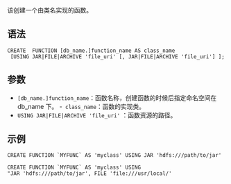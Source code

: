 该创建一个由类名实现的函数。
## 语法
```
CREATE  FUNCTION [db_name.]function_name AS class_name
 [USING JAR|FILE|ARCHIVE 'file_uri' [, JAR|FILE|ARCHIVE 'file_uri'] ];
```
## 参数
- `[db_name.]function_name`：函数名称，创建函数的时候后指定命名空间在 db_name 下。
-` class_name`：函数的实现类。
- `USING JAR|FILE|ARCHIVE 'file_uri'` ：函数资源的路径。

## 示例
```
CREATE FUNCTION `MYFUNC` AS 'myclass' USING JAR 'hdfs:///path/to/jar'
```

```
CREATE FUNCTION `MYFUNC` AS 'myclass' USING "JAR 'hdfs:///path/to/jar', FILE 'file:///usr/local/'
```
